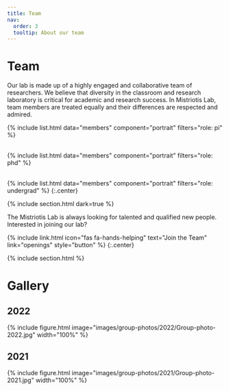 ```yaml
---
title: Team
nav:
  order: 3
  tooltip: About our team
---
```


# <i class="fas fa-users"></i>Team

Our lab is made up of a highly engaged and collaborative team of researchers. We believe that diversity in the classroom and research laboratory is critical for academic and research success. In Mistriotis Lab, team members are treated equally and their differences are respected and admired.

{%
  include list.html
  data="members"
  component="portrait"
  filters="role: pi"
%}  
<br/>

{%
  include list.html
  data="members"
  component="portrait"
  filters="role: phd"
%}  
<br/>

{%
  include list.html
  data="members"
  component="portrait"
  filters="role: undergrad"
%}
{:.center}

{% include section.html dark=true %}

The Mistriotis Lab is always looking for talented and qualified new people. Interested in joining our lab?

{%
  include link.html
  icon="fas fa-hands-helping"
  text="Join the Team"
  link="openings"
  style="button"
%}
{:.center}

{% include section.html %}

# Gallery

## 2022

{%
  include figure.html
  image="images/group-photos/2022/Group-photo-2022.jpg"
  width="100%"
%}

## 2021

{%
  include figure.html
  image="images/group-photos/2021/Group-photo-2021.jpg"
  width="100%"
%}

